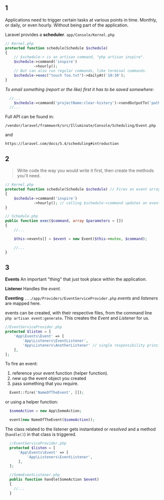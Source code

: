 ## 1

Applications need to trigger certain tasks at various points in time. Monthly, or daily, or even hourly.  Without being part of the application.

Laravel provides a **scheduler**. `app/Console/Kernel.php`

```php
// Kernel.php
protected function schedule(Schedule $schedule)
{
    // $schedule-> is an artisan command, "php artisan inspire".
    $schedule->command('inspire')
             ->hourly();
    // But can also run regular commands, like terminal commands.
    $schedule->exec("touch foo.txt")->dailyAt('10:30');
}
```

_To email something (report or the like) first it has to be saved somewhere_:

```php
  //...
    $schedule->command('projectName:clear-history')->sendOutputTo('path/to/file')->emailOutputTo('');
  //...
```


Full API can be found in:

 `/vendor/laravel/framework/src/Illuminate/Console/Scheduling/Event.php`

and

`https://laravel.com/docs/5.4/scheduling#introduction`

## 2

> Write code the way you would write it first, then create the methods you'll need.


```php
// Kernel.php
protected function schedule(Schedule $schedule) // Fires an event array on the "$schedule" object.
{
    $schedule->command('inspire')
             ->hourly(); // calling $schedule->command updates an events array.
}

// Schedule.php
public function exec($command, array $parameters = [])
{
    //...

    $this->events[] = $event = new Event($this->mutex, $command);

    //...
}
```

## 3

**Events** An important "thing" that just took place within the application.

**Listener** Handles the _event_.

**Eventing** `.../app/Providers/EventServiceProvider.php` _events_ and _listeners_ are mapped here.

events can be created, with their respective files, from the command line `php artisan event:generate`.  This creates the _Event_ and _Listener_ for us.

```php
//EventServiceProvider.php
protected $listen = [
    'App\Events\Event' => [
        'App\Listeners\EventListener',
        'App\Listeners\AnotherListener' // single responsibility principle.
    ],
];
```

To fire an event:

1. reference your event function (helper function).
2. new up the event object you created
3. pass something that you require.

```php
  Event::fire('NameOfTheEvent', []);
```

or using a helper function:

```php
  $someAction = new App\SomeAction;

  event(new NameOfTheEvent($someAction));
```

The class related to the listener gets instantiated or _resolved_ and a method (`handle()`) in that class is triggered.

```php
  //EventServiceProvider.php
  protected $listen = [
      'App\Events\Event' => [
          'App\Listeners\EventListener',
      ],
  ];

  //SomeEventListener.php
  public function handle(SomeAction $event)
  {
    //...
  }
```
